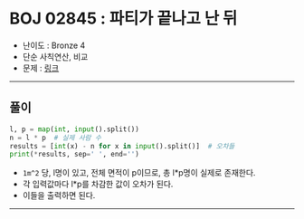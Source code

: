 # BOJ 02845 : 파티가 끝나고 난 뒤
- 난이도 : Bronze 4
- 단순 사칙연산, 비교
- 문제 : [링크](https://www.acmicpc.net/problem/2845)

---  

## 풀이
```python
l, p = map(int, input().split())
n = l * p  # 실제 사람 수
results = [int(x) - n for x in input().split()]  # 오차들
print(*results, sep=' ', end='')

```
- `1m^2` 당, l명이 있고, 전체 면적이 p이므로, 총 l*p명이 실제로 존재한다.
- 각 입력값마다 l*p를 차감한 값이 오차가 된다.
- 이들을 출력하면 된다.

---

